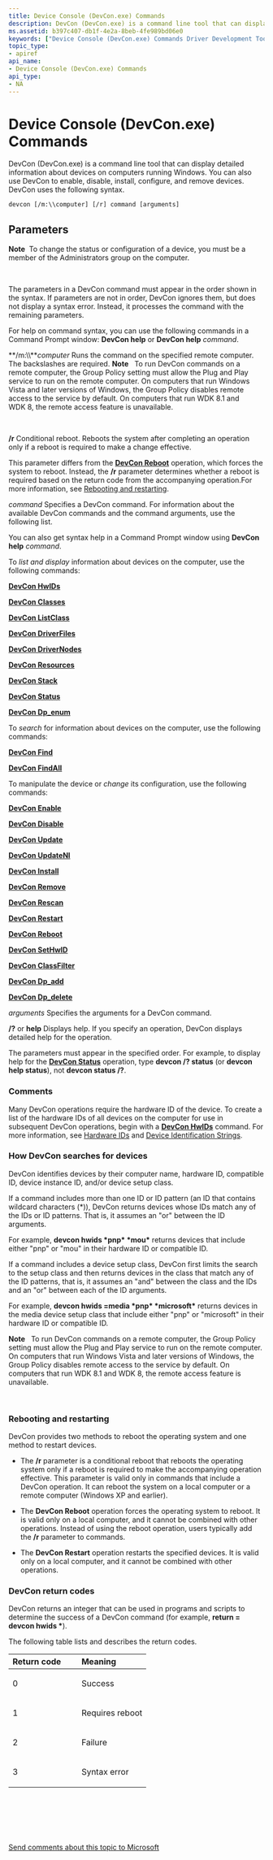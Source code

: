 ```yaml
---
title: Device Console (DevCon.exe) Commands
description: DevCon (DevCon.exe) is a command line tool that can display detailed information about devices on computers running Windows. You can also use DevCon to enable, disable, install, configure, and remove devices. DevCon uses the following syntax.
ms.assetid: b397c407-db1f-4e2a-8beb-4fe989bd06e0
keywords: ["Device Console (DevCon.exe) Commands Driver Development Tools"]
topic_type:
- apiref
api_name:
- Device Console (DevCon.exe) Commands
api_type:
- NA
---
```


# Device Console (DevCon.exe) Commands


DevCon (DevCon.exe) is a command line tool that can display detailed information about devices on computers running Windows. You can also use DevCon to enable, disable, install, configure, and remove devices. DevCon uses the following syntax.

``` syntax
devcon [/m:\\computer] [/r] command [arguments] 
```

## <span id="ddk_devcon_general_commands_tools"></span><span id="DDK_DEVCON_GENERAL_COMMANDS_TOOLS"></span>Parameters


**Note**  To change the status or configuration of a device, you must be a member of the Administrators group on the computer.

 

The parameters in a DevCon command must appear in the order shown in the syntax. If parameters are not in order, DevCon ignores them, but does not display a syntax error. Instead, it processes the command with the remaining parameters.

For help on command syntax, you can use the following commands in a Command Prompt window: **DevCon help** or **DevCon help** *command*.

<span id="________m___computer______"></span><span id="________M___COMPUTER______"></span> **/m:\\\\***computer*
Runs the command on the specified remote computer. The backslashes are required.
**Note**   To run DevCon commands on a remote computer, the Group Policy setting must allow the Plug and Play service to run on the remote computer. On computers that run Windows Vista and later versions of Windows, the Group Policy disables remote access to the service by default. On computers that run WDK 8.1 and WDK 8, the remote access feature is unavailable.

 

<span id="________r______"></span><span id="________R______"></span> **/r**
Conditional reboot. Reboots the system after completing an operation only if a reboot is required to make a change effective.

This parameter differs from the [**DevCon Reboot**](devcon-reboot.md) operation, which forces the system to reboot. Instead, the **/r** parameter determines whether a reboot is required based on the return code from the accompanying operation.For more information, see [Rebooting and restarting](#ddk-rebooting-and-restarting-tools).

<span id="_______command______"></span><span id="_______COMMAND______"></span> *command*
Specifies a DevCon command. For information about the available DevCon commands and the command arguments, use the following list.

You can also get syntax help in a Command Prompt window using **DevCon help** *command*.

To *list and display* information about devices on the computer, use the following commands:

[**DevCon HwIDs**](devcon-hwids.md)

[**DevCon Classes**](devcon-classes.md)

[**DevCon ListClass**](devcon-listclass.md)

[**DevCon DriverFiles**](devcon-driverfiles.md)

[**DevCon DriverNodes**](devcon-drivernodes.md)

[**DevCon Resources**](devcon-resources.md)

[**DevCon Stack**](devcon-stack.md)

[**DevCon Status**](devcon-status.md)

[**DevCon Dp\_enum**](devcon-dp-enum.md)

To *search* for information about devices on the computer, use the following commands:

[**DevCon Find**](devcon-find.md)

[**DevCon FindAll**](devcon-findall.md)

To manipulate the device or *change* its configuration, use the following commands:

[**DevCon Enable**](devcon-enable.md)

[**DevCon Disable**](devcon-disable.md)

[**DevCon Update**](devcon-update.md)

[**DevCon UpdateNI**](devcon-updateni.md)

[**DevCon Install**](devcon-install.md)

[**DevCon Remove**](devcon-remove.md)

[**DevCon Rescan**](devcon-rescan.md)

[**DevCon Restart**](devcon-restart.md)

[**DevCon Reboot**](devcon-reboot.md)

[**DevCon SetHwID**](devcon-sethwid.md)

[**DevCon ClassFilter**](devcon-classfilter.md)

[**DevCon Dp\_add**](devcon-dp-add.md)

[**DevCon Dp\_delete**](devcon-dp-delete.md)

<span id="_______arguments______"></span><span id="_______ARGUMENTS______"></span> *arguments*
Specifies the arguments for a DevCon command.

<span id="__________or_help"></span><span id="__________OR_HELP"></span> **/?** or **help**
Displays help. If you specify an operation, DevCon displays detailed help for the operation.

The parameters must appear in the specified order. For example, to display help for the [**DevCon Status**](devcon-status.md) operation, type **devcon /? status** (or **devcon help status**), not **devcon status /?**.

### <span id="comments"></span><span id="COMMENTS"></span>Comments

Many DevCon operations require the hardware ID of the device. To create a list of the hardware IDs of all devices on the computer for use in subsequent DevCon operations, begin with a [**DevCon HwIDs**](devcon-hwids.md) command. For more information, see [Hardware IDs](https://msdn.microsoft.com/library/windows/hardware/ff546152) and [Device Identification Strings](https://msdn.microsoft.com/library/windows/hardware/ff541224).

### <span id="ddk_devcon_search_logic_tools"></span><span id="DDK_DEVCON_SEARCH_LOGIC_TOOLS"></span>How DevCon searches for devices

DevCon identifies devices by their computer name, hardware ID, compatible ID, device instance ID, and/or device setup class.

If a command includes more than one ID or ID pattern (an ID that contains wildcard characters (\*)), DevCon returns devices whose IDs match any of the IDs or ID patterns. That is, it assumes an "or" between the ID arguments.

For example, **devcon hwids \*pnp\* \*mou\*** returns devices that include either "pnp" or "mou" in their hardware ID or compatible ID.

If a command includes a device setup class, DevCon first limits the search to the setup class and then returns devices in the class that match any of the ID patterns, that is, it assumes an "and" between the class and the IDs and an "or" between each of the ID arguments.

For example, **devcon hwids =media \*pnp\* \*microsoft\*** returns devices in the media device setup class that include either "pnp" or "microsoft" in their hardware ID or compatible ID.

**Note**   To run DevCon commands on a remote computer, the Group Policy setting must allow the Plug and Play service to run on the remote computer. On computers that run Windows Vista and later versions of Windows, the Group Policy disables remote access to the service by default. On computers that run WDK 8.1 and WDK 8, the remote access feature is unavailable.

 

### <span id="ddk_rebooting_and_restarting_tools"></span><span id="DDK_REBOOTING_AND_RESTARTING_TOOLS"></span>Rebooting and restarting

DevCon provides two methods to reboot the operating system and one method to restart devices.

-   The **/r** parameter is a conditional reboot that reboots the operating system only if a reboot is required to make the accompanying operation effective. This parameter is valid only in commands that include a DevCon operation. It can reboot the system on a local computer or a remote computer (Windows XP and earlier).

-   The **DevCon Reboot** operation forces the operating system to reboot. It is valid only on a local computer, and it cannot be combined with other operations. Instead of using the reboot operation, users typically add the **/r** parameter to commands.

-   The **DevCon Restart** operation restarts the specified devices. It is valid only on a local computer, and it cannot be combined with other operations.

### <span id="ddk_devcon_return_codes_tools"></span><span id="DDK_DEVCON_RETURN_CODES_TOOLS"></span>DevCon return codes

DevCon returns an integer that can be used in programs and scripts to determine the success of a DevCon command (for example, **return = devcon hwids \***).

The following table lists and describes the return codes.

<table>
<colgroup>
<col width="50%" />
<col width="50%" />
</colgroup>
<thead>
<tr class="header">
<th align="left">Return code</th>
<th align="left">Meaning</th>
</tr>
</thead>
<tbody>
<tr class="odd">
<td align="left"><p>0</p></td>
<td align="left"><p>Success</p></td>
</tr>
<tr class="even">
<td align="left"><p>1</p></td>
<td align="left"><p>Requires reboot</p></td>
</tr>
<tr class="odd">
<td align="left"><p>2</p></td>
<td align="left"><p>Failure</p></td>
</tr>
<tr class="even">
<td align="left"><p>3</p></td>
<td align="left"><p>Syntax error</p></td>
</tr>
</tbody>
</table>

 

 

 

[Send comments about this topic to Microsoft](mailto:wsddocfb@microsoft.com?subject=Documentation%20feedback%20[devtest\devtest]:%20Device%20Console%20%28DevCon.exe%29%20Commands%20%20RELEASE:%20%2811/17/2016%29&body=%0A%0APRIVACY%20STATEMENT%0A%0AWe%20use%20your%20feedback%20to%20improve%20the%20documentation.%20We%20don't%20use%20your%20email%20address%20for%20any%20other%20purpose,%20and%20we'll%20remove%20your%20email%20address%20from%20our%20system%20after%20the%20issue%20that%20you're%20reporting%20is%20fixed.%20While%20we're%20working%20to%20fix%20this%20issue,%20we%20might%20send%20you%20an%20email%20message%20to%20ask%20for%20more%20info.%20Later,%20we%20might%20also%20send%20you%20an%20email%20message%20to%20let%20you%20know%20that%20we've%20addressed%20your%20feedback.%0A%0AFor%20more%20info%20about%20Microsoft's%20privacy%20policy,%20see%20http://privacy.microsoft.com/default.aspx. "Send comments about this topic to Microsoft")




